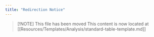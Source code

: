 ```yaml
---
title: "Redirection Notice"
---
```


> [\!NOTE] This file has been moved
> This content is now located at [[Resources/Templates/Analysis/standard-table-template.md]]

